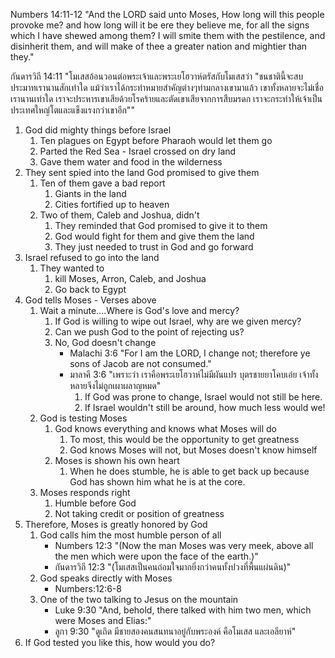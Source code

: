 Numbers 14:11-12 "And the LORD said unto Moses, How long will this people provoke me? and how long will it be ere they believe me, for all the signs which I have shewed among them? I will smite them with the pestilence, and disinherit them, and will make of thee a greater nation and mightier than they."

กันดารวิถี 14:11 "โมเสสอ้อนวอนต่อพระเจ้าและพระเยโฮวาห์ตรัสกับโมเสสว่า "ชนชาตินี้จะสบประมาทเรานานสักเท่าใด แม้ว่าเราได้กระทำหมายสำคัญต่างๆท่ามกลางเขามาแล้ว เขาทั้งหลายจะไม่เชื่อเรานานเท่าใด เราจะประหารเขาเสียด้วยโรคร้ายและตัดเขาเสียจากการสืบมรดก เราจะกระทำให้เจ้าเป็นประเทศใหญ่โตและแข็งแรงกว่าเขาอีก""

1. God did mighty things before Israel
    1. Ten plagues on Egypt before Pharaoh would let them go
    2. Parted the Red Sea - Israel crossed on dry land
    3. Gave them water and food in the wilderness
2. They sent spied into the land God promised to give them
    1. Ten of them gave a bad report
        1. Giants in the land
        2. Cities fortified up to heaven
    2. Two of them, Caleb and Joshua, didn't
        1. They reminded that God promised to give it to them
        2. God would fight for them and give them the land
        3. They just needed to trust in God and go forward
3. Israel refused to go into the land
    1. They wanted to 
        1. kill Moses, Arron, Caleb, and Joshua
        2. Go back to Egypt
4. God tells Moses - Verses above
    1. Wait a minute....Where is God's love and mercy?
        1. If God is willing to wipe out Israel, why are we given mercy?
        2. Can we push God to the point of rejecting us?
        3. No, God doesn't change
            - Malachi 3:6 "For I am the LORD, I change not; therefore ye sons of Jacob are not consumed."
            - มาลาคี 3:6 "เพราะว่า เราคือพระเยโฮวาห์ไม่มีผันแปร บุตรชายยาโคบเอ๋ย เจ้าทั้งหลายจึงไม่ถูกเผาผลาญหมด"
               1. If God was prone to change, Israel would not still be here.
               2. If Israel wouldn't still be around, how much less would we!
    2. God is testing Moses
        1. God knows everything and knows what Moses will do
            1. To most, this would be the opportunity to get greatness
            2. God knows Moses will not, but Moses doesn't know himself
        2. Moses is shown his own heart
            1. When he does stumble, he is able to get back up because God has shown him what he is at the core.
    3. Moses responds right
        1. Humble before God
        2. Not taking credit or position of greatness
5. Therefore, Moses is greatly honored by God
    1. God calls him the most humble person of all
        - Numbers 12:3 "(Now the man Moses was very meek, above all the men which were upon the face of the earth.)"
        - กันดารวิถี 12:3 "(โมเสสเป็นคนถ่อมใจมากยิ่งกว่าคนทั้งปวงที่พื้นแผ่นดิน)"
    2. God speaks directly with Moses
        - Numbers:12:6-8
    3. One of the two talking to Jesus on the mountain
        - Luke 9:30 "And, behold, there talked with him two men, which were Moses and Elias:"
        - ลูกา 9:30 "ดูเถิด มีชายสองคนสนทนาอยู่กับพระองค์ คือโมเสส และเอลียาห์"
6. If God tested you like this, how would you do?